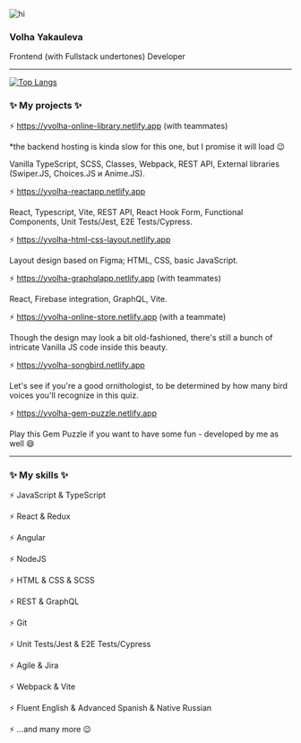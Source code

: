 ![hi](https://github.com/yvolha/yvolha/assets/112762462/382dbc72-9649-4909-a097-e43992b7a02e) 

### Volha Yakauleva ###
Frontend (with Fullstack undertones) Developer 

***
[![Top Langs](https://github-readme-stats.vercel.app/api/top-langs/?username=yvolha&layout=donut&theme=vue)](https://github.com/yvolha/github-readme-stats)


### ✨ My projects ✨ 
⚡ https://yvolha-online-library.netlify.app (with teammates) 

*the backend hosting is kinda slow for this one, but I promise it will load 😉

Vanilla TypeScript, SCSS, Classes, Webpack, REST API, External libraries (Swiper.JS, Choices.JS и Anime.JS).

⚡ https://yvolha-reactapp.netlify.app

React, Typescript, Vite, REST API, React Hook Form, Functional Components, Unit Tests/Jest, E2E Tests/Cypress.

⚡ https://yvolha-html-css-layout.netlify.app

Layout design based on Figma; HTML, CSS, basic JavaScript.

⚡ https://yvolha-graphqlapp.netlify.app (with teammates)

React, Firebase integration, GraphQL, Vite.

⚡ https://yvolha-online-store.netlify.app (with a teammate)

Though the design may look a bit old-fashioned, there's still a bunch of intricate Vanilla JS code inside this beauty.

⚡ https://yvolha-songbird.netlify.app

Let's see if you're a good ornithologist, to be determined by how many bird voices you'll recognize in this quiz.

⚡ https://yvolha-gem-puzzle.netlify.app

Play this Gem Puzzle if you want to have some fun - developed by me as well 😄

*** 
### ✨ My skills ✨ 
⚡ JavaScript & TypeScript

⚡ React & Redux

⚡ Angular

⚡ NodeJS

⚡ HTML & CSS & SCSS

⚡ REST & GraphQL

⚡ Git

⚡ Unit Tests/Jest & E2E Tests/Cypress

⚡ Agile & Jira

⚡ Webpack & Vite

⚡ Fluent English & Advanced Spanish & Native Russian

⚡ ...and many more 😉

